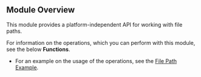 ## Module Overview

This module provides a platform-independent API for working with file paths.

For information on the operations, which you can perform with this module, see the below **Functions**.

* For an example on the usage of the operations, see the [File Path Example](https://ballerina.io/1.2/learn/by-example/filepath.html).
